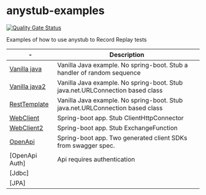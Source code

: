 # anystub-examples

[![Quality Gate Status](https://sonarcloud.io/api/project_badges/measure?project=anystub_anystub-examples&metric=alert_status)](https://sonarcloud.io/summary/new_code?id=anystub_anystub-examples)


Examples of how to use anystub to Record Replay tests



| -                                         | Description                                                                   |
|-------------------------------------------|-------------------------------------------------------------------------------|
| [Vanilla java](plain)                     | Vanilla Java example. No spring-boot. Stub a handler of random sequence       |
| [Vanilla java2](plain2)                   | Vanilla Java example. No spring-boot. Stub java.net.URLConnection based class |
| [RestTemplate](spring-boot-rest-template) | Vanilla Java example. No spring-boot. Stub java.net.URLConnection based class |
| [WebClient](flux-simple)                  | Spring-boot app. Stub ClientHttpConnector                                     |
| [WebClient2](flux-simple2)                | Spring-boot app. Stub ExchangeFunction                                        |
| [OpenApi](openapi-resttempale)            | Spring-boot app. Two generated client SDKs from swagger spec.                 |
| [OpenApi Auth]                            | Api requires authentication                                                   |
| [Jdbc]                                    |                                                                               |
| [JPA]                                     |                                                                               |

